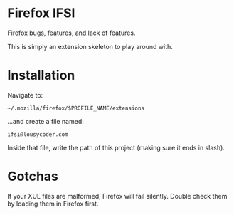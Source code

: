 Firefox IFSI
============
Firefox bugs, features, and lack of features.

This is simply an extension skeleton to play around with.

Installation
============
Navigate to:

    ~/.mozilla/firefox/$PROFILE_NAME/extensions

...and create a file named:

    ifsi@lousycoder.com

Inside that file, write the path of this project (making sure it ends in slash).

Gotchas
=======
If your XUL files are malformed, Firefox will fail silently.  Double check them by loading them in Firefox first.
